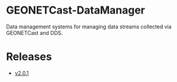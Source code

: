 # GEONETCast-DataManager

Data management systems for managing data streams collected via GEONETCast and DDS.

# Releases

- [v2.0.1](https://github.com/52North/GEONETCast-DataManager/releases/tag/v2.0.1)
